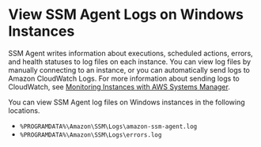# View SSM Agent Logs on Windows Instances<a name="sysman-agent-logs-win"></a>

SSM Agent writes information about executions, scheduled actions, errors, and health statuses to log files on each instance\. You can view log files by manually connecting to an instance, or you can automatically send logs to Amazon CloudWatch Logs\. For more information about sending logs to CloudWatch, see [Monitoring Instances with AWS Systems Manager](monitoring.md)\.

You can view SSM Agent log files on Windows instances in the following locations\.
+ `%PROGRAMDATA%\Amazon\SSM\Logs\amazon-ssm-agent.log`
+ `%PROGRAMDATA%\Amazon\SSM\Logs\errors.log`